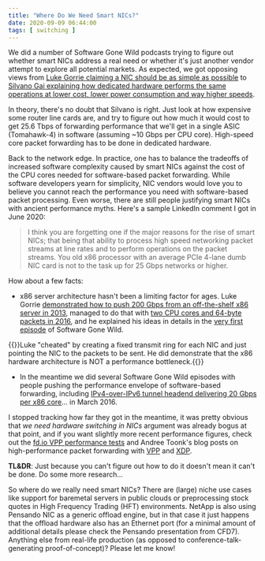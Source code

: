 ```yaml
---
title: "Where Do We Need Smart NICs?"
date: 2020-09-09 06:44:00
tags: [ switching ]
---
```

We did a number of Software Gone Wild podcasts trying to figure out whether smart NICs address a real need or whether it's just another vendor attempt to explore all potential markets. As expected, we got opposing views from [Luke Gorrie claiming a NIC should be as simple as possible](https://blog.ipspace.net/2018/09/smart-or-dumb-nics-on-software-gone-wild.html) to [Silvano Gai explaining how dedicated hardware performs the same operations at lower cost, lower power consumption and way higher speeds](https://blog.ipspace.net/2020/05/smartnic-pensando-podcast.html).

In theory, there's no doubt that Silvano is right. Just look at how expensive some router line cards are, and try to figure out how much it would cost to get 25.6 Tbps of forwarding performance that we'll get in a single ASIC (Tomahawk-4) in software (assuming ~10 Gbps per CPU core). High-speed core packet forwarding has to be done in dedicated hardware.

Back to the network edge. In practice, one has to balance the tradeoffs of increased software complexity caused by smart NICs against the cost of the CPU cores needed for software-based packet forwarding. While software developers yearn for simplicity, NIC vendors would love you to believe you cannot reach the performance you need with software-based packet processing. Even worse, there are still people justifying smart NICs with ancient performance myths. Here's a sample LinkedIn comment I got in June 2020:

> I think you are forgetting one if the major reasons for the rise of smart NICs; that being that ability to process high speed networking packet streams at line rates and to perform operations on the packet streams. You old x86 processor with an average PCIe 4-lane dumb NIC card is not to the task up for 25 Gbps networks or higher.

How about a few facts:

* x86 server architecture hasn't been a limiting factor for ages. Luke Gorrie [demonstrated how to push 200 Gbps from an off-the-shelf x86 server in 2013](https://twitter.com/lukego/status/327714050219847680), managed to do that with [two CPU cores and 64-byte packets in 2016](https://twitter.com/lukego/status/721693707251105792), and he explained his ideas in details in the [very first episode](https://blog.ipspace.net/2014/06/snabb-switch-and-nfv-on-openstack-in.html) of Software Gone Wild.

{{<note info>}}Luke "cheated" by creating a fixed transmit ring for each NIC and just pointing the NIC to the packets to be sent. He did demonstrate that the x86 hardware architecture is NOT a performance bottleneck.{{</note>}}

* In the meantime we did several Software Gone Wild episodes with people pushing the performance envelope of software-based forwarding, including [IPv4-over-IPv6 tunnel headend delivering 20 Gbps per x86 core](https://blog.ipspace.net/2016/03/x86-based-switching-at-ludicrous-speed.html)... in March 2016.

I stopped tracking how far they got in the meantime, it was pretty obvious that _we need hardware switching in NICs_ argument was already bogus at that point, and if you want slightly more recent performance figures, check out the [fd.io VPP performance tests](https://docs.fd.io/csit/rls1701/report/vpp_performance_tests/) and Andree Toonk's blog posts on high-performance packet forwarding with [VPP](https://blog.apnic.net/2020/04/17/kernel-bypass-networking-with-fd-io-and-vpp/) and [XDP](https://blog.apnic.net/2020/04/30/how-to-build-an-xdp-based-bgp-peering-router/).

**TL&DR**: Just because you can't figure out how to do it doesn't mean it can't be done. Do some more research...

So where do we really need smart NICs? There are (large) niche use cases like support for baremetal servers in public clouds or preprocessing stock quotes in High Frequency Trading (HFT) environments. NetApp is also using Pensando NIC as a generic offload engine, but in that case it just happens that the offload hardware also has an Ethernet port (for a minimal amount of additional details please check the Pensando presentation from CFD7). Anything else from real-life production (as opposed to conference-talk-generating proof-of-concept)? Please let me know!